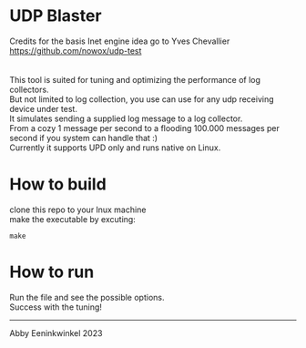 # UDP Blaster
Credits for the basis Inet engine idea go to 
Yves Chevallier https://github.com/nowox/udp-test<br>
<br>
<br>
This tool is suited for tuning and optimizing the performance of log collectors.<br>
But not limited to log collection, you use can use for any udp receiving device under test.<br>
It simulates sending a supplied log message to a log collector.<br>
From a cozy 1 message per second to a flooding 100.000 messages per second if you system can handle that :)<br>
Currently it supports UPD only and runs native on Linux.<br>

# How to build
clone this repo to your lnux machine<br>
make the executable by excuting:<br>

```
make 
```
# How to run 

Run the file and see the possible options.<br>
Success with the tuning!<br>

<hr>
Abby Eeninkwinkel 2023
